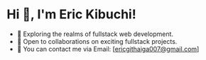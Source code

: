 # Hi 👋, I'm Eric Kibuchi!

- 👀 Exploring the realms of fullstack web development.
- 🤝 Open to collaborations on exciting fullstack projects.
- 📧 You can contact me via Email: [ericgithaiga007@gmail.com]
